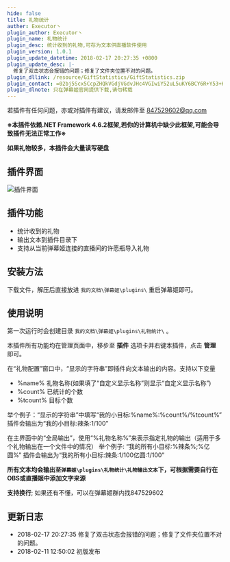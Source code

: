 ```yaml
---
hide: false
title: 礼物统计
auther: Executor丶
plugin_author: Executor丶
plugin_name: 礼物统计
plugin_desc: 统计收到的礼物,可存为文本供直播软件使用
plugin_version: 1.0.1
plugin_update_datetime: 2018-02-17 20:27:35 +0800
plugin_update_desc: |-
  修复了双击状态会报错的问题；修复了文件夹位置不对的问题。
plugin_dllink: /resource/GiftStatistics/GiftStatistics.zip
plugin_contact: =02bj5Scx5CcpZHQkVGdjVGdvJHc4VGIwiY52uL5uKY6BCY6R+Y53+K6YKa6ueZ6Eq552uL5S+o5syp5
plugin_dlnote: 只在弹幕姬官网提供下载,请勿转载
---
```


若插件有任何问题，亦或对插件有建议，请发邮件至 847529602@qq.com

**※本插件依赖.NET Framework 4.6.2框架,若你的计算机中缺少此框架,可能会导致插件无法正常工作※**

**如果礼物较多，本插件会大量读写硬盘**

插件界面
---
<img class="shadow" src="https://www.danmuji.org/resource/GiftStatistics/preview.png" alt="插件界面" />

插件功能
---
- 统计收到的礼物
- 输出文本到插件目录下
- 支持从当前弹幕姬连接的直播间的许愿瓶导入礼物

安装方法
---
下载文件，解压后直接放进 `我的文档\弹幕姬\plugins\` 重启弹幕姬即可。

使用说明
---
第一次运行时会创建目录 `我的文档\弹幕姬\plugins\礼物统计\` 。

本插件所有功能均在管理页面中，移步至 **插件** 选项卡并右键本插件，点击 **管理** 即可。

在“礼物配置”窗口中，“显示的字符串”即插件向文本输出的内容。支持以下变量
- %name% 礼物名称(如果填了“自定义显示名称”则显示“自定义显示名称”)
- %count% 已统计的个数
- %tcount% 目标个数

举个例子：“显示的字符串”中填写“我的小目标:%name%:%count%/%tcount%”
插件会输出为“我的小目标:辣条:1/100”

在主界面中的“全局输出”，使用“%礼物名称%”来表示指定礼物的输出（适用于多个礼物输出在一个文件中的情况）
举个例子: “我的所有小目标:%辣条%;%亿圆%”
插件会输出为“我的所有小目标:辣条:1/100亿圆:1/100”

**所有文本均会输出至`弹幕姬\plugins\礼物统计\礼物输出文本`下，可根据需要自行在OBS或直播姬中添加文字来源**

**支持换行**; 如果还有不懂，可以在弹幕姬群内找847529602

更新日志
---
- 2018-02-17 20:27:35 修复了双击状态会报错的问题；修复了文件夹位置不对的问题。
- 2018-02-11 12:50:02 初版发布